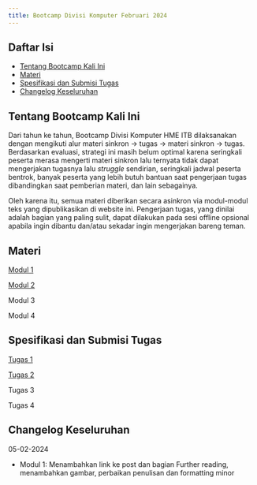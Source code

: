 ```yaml
---
title: Bootcamp Divisi Komputer Februari 2024
---
```


## Daftar Isi
* [Tentang Bootcamp Kali Ini](#tentang-bootcamp-kali-ini)
* [Materi](#materi)
* [Spesifikasi dan Submisi Tugas](#spesifikasi-dan-submisi-tugas)
* [Changelog Keseluruhan](#changelog-keseluruhan)

## Tentang Bootcamp Kali Ini
Dari tahun ke tahun, Bootcamp Divisi Komputer HME ITB dilaksanakan dengan mengikuti alur materi sinkron -> tugas -> materi sinkron -> tugas. Berdasarkan evaluasi, strategi ini masih belum optimal karena seringkali peserta merasa mengerti materi sinkron lalu ternyata tidak dapat mengerjakan tugasnya lalu *struggle* sendirian, seringkali jadwal peserta bentrok, banyak peserta yang lebih butuh bantuan saat pengerjaan tugas dibandingkan saat pemberian materi, dan lain sebagainya.

Oleh karena itu, semua materi diberikan secara asinkron via modul-modul teks yang dipublikasikan di website ini. Pengerjaan tugas, yang dinilai adalah bagian yang paling sulit, dapat dilakukan pada sesi offline opsional apabila ingin dibantu dan/atau sekadar ingin mengerjakan bareng teman. 

## Materi 
[Modul 1](https://divkomitb.github.io/bootcamp022024/modul_1)

[Modul 2](https://divkomitb.github.io/bootcamp022024/modul_2)

Modul 3

Modul 4

## Spesifikasi dan Submisi Tugas
[Tugas 1](https://divkomitb.github.io/bootcamp022024/tugas_1)

[Tugas 2](https://divkomitb.github.io/bootcamp022024/tugas_2)

Tugas 3

Tugas 4

## Changelog Keseluruhan
05-02-2024
* Modul 1: Menambahkan link ke post dan bagian Further reading, menambahkan gambar, perbaikan penulisan dan formatting minor

